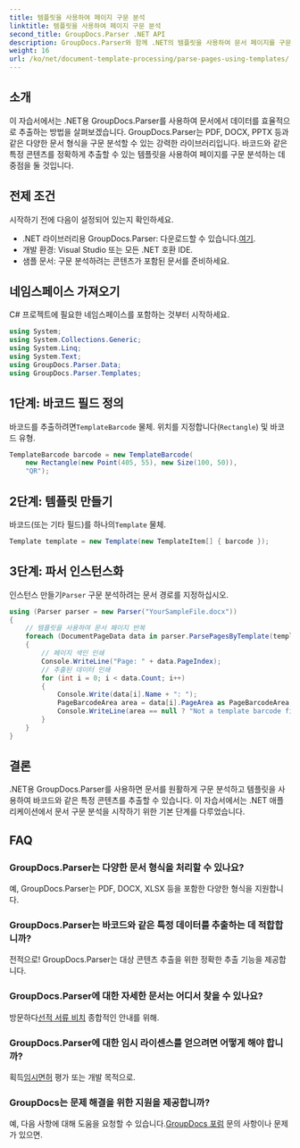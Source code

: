 ```yaml
---
title: 템플릿을 사용하여 페이지 구문 분석
linktitle: 템플릿을 사용하여 페이지 구문 분석
second_title: GroupDocs.Parser .NET API
description: GroupDocs.Parser와 함께 .NET의 템플릿을 사용하여 문서 페이지를 구문 분석하는 방법을 알아보세요. 귀하의 애플리케이션에 맞는 특정 콘텐츠를 효율적으로 추출하세요.
weight: 16
url: /ko/net/document-template-processing/parse-pages-using-templates/
---
```

## 소개
이 자습서에서는 .NET용 GroupDocs.Parser를 사용하여 문서에서 데이터를 효율적으로 추출하는 방법을 살펴보겠습니다. GroupDocs.Parser는 PDF, DOCX, PPTX 등과 같은 다양한 문서 형식을 구문 분석할 수 있는 강력한 라이브러리입니다. 바코드와 같은 특정 콘텐츠를 정확하게 추출할 수 있는 템플릿을 사용하여 페이지를 구문 분석하는 데 중점을 둘 것입니다.
## 전제 조건
시작하기 전에 다음이 설정되어 있는지 확인하세요.
-  .NET 라이브러리용 GroupDocs.Parser: 다운로드할 수 있습니다.[여기](https://releases.groupdocs.com/parser/net/).
- 개발 환경: Visual Studio 또는 모든 .NET 호환 IDE.
- 샘플 문서: 구문 분석하려는 콘텐츠가 포함된 문서를 준비하세요.

## 네임스페이스 가져오기
C# 프로젝트에 필요한 네임스페이스를 포함하는 것부터 시작하세요.
```csharp
using System;
using System.Collections.Generic;
using System.Linq;
using System.Text;
using GroupDocs.Parser.Data;
using GroupDocs.Parser.Templates;
```
## 1단계: 바코드 필드 정의
 바코드를 추출하려면`TemplateBarcode` 물체. 위치를 지정합니다(`Rectangle`) 및 바코드 유형.
```csharp
TemplateBarcode barcode = new TemplateBarcode(
    new Rectangle(new Point(405, 55), new Size(100, 50)),
    "QR");
```
## 2단계: 템플릿 만들기
 바코드(또는 기타 필드)를 하나의`Template` 물체.
```csharp
Template template = new Template(new TemplateItem[] { barcode });
```
## 3단계: 파서 인스턴스화
 인스턴스 만들기`Parser` 구문 분석하려는 문서 경로를 지정하십시오.
```csharp
using (Parser parser = new Parser("YourSampleFile.docx"))
{
    // 템플릿을 사용하여 문서 페이지 반복
    foreach (DocumentPageData data in parser.ParsePagesByTemplate(template))
    {
        // 페이지 색인 인쇄
        Console.WriteLine("Page: " + data.PageIndex);
        // 추출된 데이터 인쇄
        for (int i = 0; i < data.Count; i++)
        {
            Console.Write(data[i].Name + ": ");
            PageBarcodeArea area = data[i].PageArea as PageBarcodeArea;
            Console.WriteLine(area == null ? "Not a template barcode field" : area.Value);
        }
    }
}
```

## 결론
.NET용 GroupDocs.Parser를 사용하면 문서를 원활하게 구문 분석하고 템플릿을 사용하여 바코드와 같은 특정 콘텐츠를 추출할 수 있습니다. 이 자습서에서는 .NET 애플리케이션에서 문서 구문 분석을 시작하기 위한 기본 단계를 다루었습니다.

## FAQ
### GroupDocs.Parser는 다양한 문서 형식을 처리할 수 있나요?
예, GroupDocs.Parser는 PDF, DOCX, XLSX 등을 포함한 다양한 형식을 지원합니다.
### GroupDocs.Parser는 바코드와 같은 특정 데이터를 추출하는 데 적합합니까?
전적으로! GroupDocs.Parser는 대상 콘텐츠 추출을 위한 정확한 추출 기능을 제공합니다.
### GroupDocs.Parser에 대한 자세한 문서는 어디서 찾을 수 있나요?
 방문하다[선적 서류 비치](https://tutorials.groupdocs.com/parser/net/) 종합적인 안내를 위해.
### GroupDocs.Parser에 대한 임시 라이센스를 얻으려면 어떻게 해야 합니까?
 획득[임시면허](https://purchase.groupdocs.com/temporary-license/) 평가 또는 개발 목적으로.
### GroupDocs는 문제 해결을 위한 지원을 제공합니까?
 예, 다음 사항에 대해 도움을 요청할 수 있습니다.[GroupDocs 포럼](https://forum.groupdocs.com/c/parser/17) 문의 사항이나 문제가 있으면.